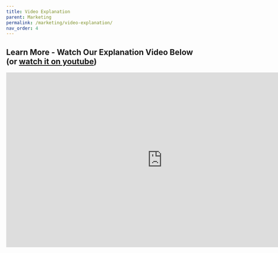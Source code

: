 ```yaml
---
title: Video Explanation
parent: Marketing
permalink: /marketing/video-explanation/
nav_order: 4
---
```


## Learn More - Watch Our Explanation Video Below (or [watch it on youtube](https://youtu.be/SMoGNI0NB7k))

<div style="align-content:center;"><iframe width="840" height="472" src="https://www.youtube.com/embed/SMoGNI0NB7k" title="YouTube video player" frameborder="0" allow="accelerometer; autoplay; clipboard-write; encrypted-media; gyroscope; picture-in-picture; web-share" allowfullscreen></iframe></div>
